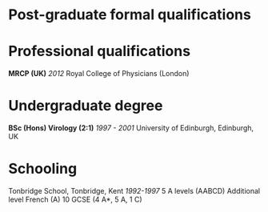 # Post-graduate formal qualifications

# Professional qualifications

**MRCP (UK)**
*2012*
Royal College of Physicians (London)

# Undergraduate degree

**BSc (Hons) Virology (2:1)**
*1997 - 2001*
University of Edinburgh, Edinburgh, UK

# Schooling

Tonbridge School, Tonbridge, Kent
*1992-1997*
5 A levels (AABCD)
Additional level French (A)
10 GCSE (4 A*, 5 A, 1 C)
